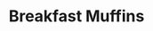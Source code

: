 ---
title: Breakfast Muffins
metadata:
  servings: '12'
  title: Breakfast Muffins
  course: Breakfast
ingredients:
- name: frozen raspberries
  amount: 150 g
- name: greek yogurt
  amount: 500 g
- name: oats
  amount: 450 g
- name: cinnamon
  amount: 1 tsp
- name: raisins
  amount: 30 g
- name: baking powder
  amount: 1 tsp
cookware:
- name: mixing bowl
- name: 12 muffin cases
- name: muffin tray
steps:
- description: Preheat the oven to 180C.
- description: Grab a mixing bowl and add in the oats, greek yogurt, frozen raspberries,
    raisins, cinnamon and baking powder. Stir until the oats are covered.
- description: Add 12 muffin cases into a muffin tray and divide the mixture evenly
    across them all.
- description: Cook in the oven for 15 minutes and allow to cool before storing them.

---